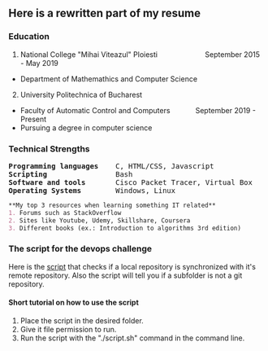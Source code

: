 ## Here is a rewritten part of my resume

### Education

1. National College "Mihai Viteazul" Ploiesti &emsp; &emsp; &emsp; &emsp; &emsp; September 2015 - May 2019
  * Department of Mathemathics and Computer Science
2. University Politechnica of Bucharest
  * Faculty of Automatic Control and Computers &emsp;&emsp; &emsp;September 2019 - Present
  * Pursuing a degree in computer science

### Technical Strengths

<pre>
<b>Programming languages</b>    C, HTML/CSS, Javascript
<b>Scripting</b>                Bash
<b>Software and tools</b>       Cisco Packet Tracer, Virtual Box
<b>Operating Systems</b>        Windows, Linux
</pre>

```markdown
**My top 3 resources when learning something IT related**
1. Forums such as StackOverflow
2. Sites like Youtube, Udemy, Skillshare, Coursera
3. Different books (ex.: Introduction to algorithms 3rd edition)
```
### The script for the devops challenge
Here is the [script](https://github.com/Matei-Iordache/Roweb-repo/blob/master/script.sh) that checks if a local repository is synchronized with it's remote repository.
Also the script will tell you if a subfolder is not a git repository.
#### Short tutorial on how to use the script
1. Place the script in the desired folder.
2. Give it file permission to run.
3. Run the script with the "./script.sh" command in the command line.
